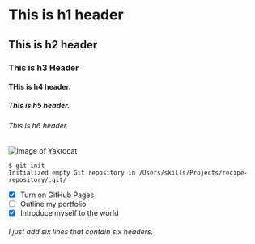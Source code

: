 # This is h1 header
## This is h2 header
### This is h3 Header
#### THis is h4 header.
##### This is h5 header.
###### This is h6 header.






![Image of Yaktocat](https://octodex.github.com/images/yaktocat.png)


```
$ git init
Initialized empty Git repository in /Users/skills/Projects/recipe-repository/.git/
```

- [x] Turn on GitHub Pages
- [ ] Outline my portfolio
- [x] Introduce myself to the world

###### I just add six lines that contain six headers.
